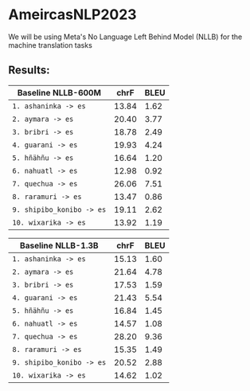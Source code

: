# AmeircasNLP2023

We will be using Meta's No Language Left Behind Model (NLLB) for the machine translation tasks

## Results:
| **Baseline NLLB-600M**   | **chrF** | **BLEU** |
| -------------------------| -------- | -------- |
| `1. ashaninka -> es`     | 13.84    | 1.62     |
| `2. aymara -> es`        | 20.40    | 3.77     |
| `3. bribri -> es`        | 18.78    | 2.49     |
| `4. guarani -> es`       | 19.93    | 4.24     |
| `5. hñähñu -> es`        | 16.64    | 1.20     |
| `6. nahuatl -> es`       | 12.98    | 0.92     |
| `7. quechua -> es`       | 26.06    | 7.51     |
| `8. raramuri -> es`      | 13.47    | 0.86     |
| `9. shipibo_konibo -> es`| 19.11    | 2.62     |
| `10. wixarika -> es`     | 13.92    | 1.19     |


| **Baseline NLLB-1.3B**   | **chrF** | **BLEU** |
| -------------------------| -------- | -------- |
| `1. ashaninka -> es`     | 15.13    | 1.60     |
| `2. aymara -> es`        | 21.64    | 4.78     |
| `3. bribri -> es`        | 17.53    | 1.59     |
| `4. guarani -> es`       | 21.43    | 5.54     |
| `5. hñähñu -> es`        | 16.84    | 1.45     |
| `6. nahuatl -> es`       | 14.57    | 1.08     |
| `7. quechua -> es`       | 28.20    | 9.36     |
| `8. raramuri -> es`      | 15.35    | 1.49     |
| `9. shipibo_konibo -> es`| 20.52    | 2.88     |
| `10. wixarika -> es`     | 14.62    | 1.02     |
